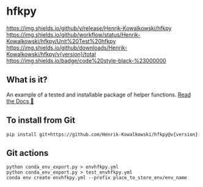 # hfkpy
https://img.shields.io/github/v/release/Henrik-Kowalkowski/hfkpy https://img.shields.io/github/workflow/status/Henrik-Kowalkowski/hfkpy/Unit%20Test%20hfkpy https://img.shields.io/github/downloads/Henrik-Kowalkowski/hfkpy/v{version}/total https://img.shields.io/badge/code%20style-black-%23000000

## What is it?
An example of a tested and installable package of helper functions. [Read the Docs 🚀](https://henrik-kowalkowski.github.io/hfkpy/html/index.html)

## To install from Git
`pip install git+https://github.com/Henrik-Kowalkowski/hfkpy@v{version}`

## Git actions
`python conda_env_export.py > envhfkpy.yml`  
`python conda_env_export.py > test_envhfkpy.yml`  
`conda env create envhfkpy.yml --prefix place_to_store_env/env_name`